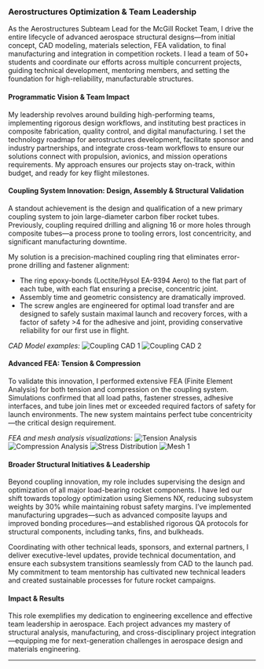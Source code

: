 ### Aerostructures Optimization & Team Leadership

As the Aerostructures Subteam Lead for the McGill Rocket Team, I drive the entire lifecycle of advanced aerospace structural designs—from initial concept, CAD modeling, materials selection, FEA validation, to final manufacturing and integration in competition rockets. I lead a team of 50+ students and coordinate our efforts across multiple concurrent projects, guiding technical development, mentoring members, and setting the foundation for high-reliability, manufacturable structures.

#### Programmatic Vision & Team Impact

My leadership revolves around building high-performing teams, implementing rigorous design workflows, and instituting best practices in composite fabrication, quality control, and digital manufacturing. I set the technology roadmap for aerostructures development, facilitate sponsor and industry partnerships, and integrate cross-team workflows to ensure our solutions connect with propulsion, avionics, and mission operations requirements. My approach ensures our projects stay on-track, within budget, and ready for key flight milestones.

#### Coupling System Innovation: Design, Assembly & Structural Validation

A standout achievement is the design and qualification of a new primary coupling system to join large-diameter carbon fiber rocket tubes. Previously, coupling required drilling and aligning 16 or more holes through composite tubes—a process prone to tooling errors, lost concentricity, and significant manufacturing downtime. 

My solution is a precision-machined coupling ring that eliminates error-prone drilling and fastener alignment:

- The ring epoxy-bonds (Loctite/Hysol EA-9394 Aero) to the flat part of each tube, with each flat ensuring a precise, concentric joint.
- Assembly time and geometric consistency are dramatically improved.
- The screw angles are engineered for optimal load transfer and are designed to safely sustain maximal launch and recovery forces, with a factor of safety >4 for the adhesive and joint, providing conservative reliability for our first use in flight.

*CAD Model examples:*
![Coupling CAD 1](assets/aerostructures/image-2.jpg)
![Coupling CAD 2](assets/aerostructures/image-3.jpg)

#### Advanced FEA: Tension & Compression

To validate this innovation, I performed extensive FEA (Finite Element Analysis) for both tension and compression on the coupling system. Simulations confirmed that all load paths, fastener stresses, adhesive interfaces, and tube join lines met or exceeded required factors of safety for launch environments. The new system maintains perfect tube concentricity—the critical design requirement.

*FEA and mesh analysis visualizations:*
![Tension Analysis](assets/aerostructures/Screenshot-2025-10-24-165057.jpg)
![Compression Analysis](assets/aerostructures/Screenshot-2025-10-24-165655.jpg)
![Stress Distribution](assets/aerostructures/Screenshot-2025-10-24-170527.jpg)
![Mesh 1](assets/aerostructures/Screenshot-2025-10-24-172238.jpg)

#### Broader Structural Initiatives & Leadership

Beyond coupling innovation, my role includes supervising the design and optimization of all major load-bearing rocket components. I have led our shift towards topology optimization using Siemens NX, reducing subsystem weights by 30% while maintaining robust safety margins. I’ve implemented manufacturing upgrades—such as advanced composite layups and improved bonding procedures—and established rigorous QA protocols for structural components, including tanks, fins, and bulkheads.

Coordinating with other technical leads, sponsors, and external partners, I deliver executive-level updates, provide technical documentation, and ensure each subsystem transitions seamlessly from CAD to the launch pad. My commitment to team mentorship has cultivated new technical leaders and created sustainable processes for future rocket campaigns.

#### Impact & Results

This role exemplifies my dedication to engineering excellence and effective team leadership in aerospace. Each project advances my mastery of structural analysis, manufacturing, and cross-disciplinary project integration—equipping me for next-generation challenges in aerospace design and materials engineering.

---
